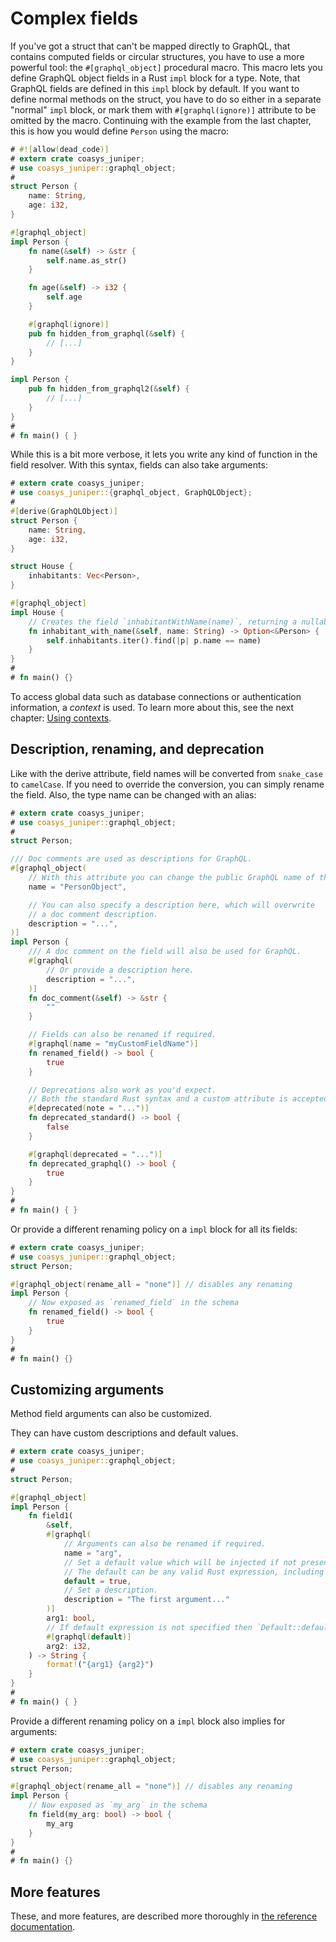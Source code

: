 # Complex fields

If you've got a struct that can't be mapped directly to GraphQL, that contains
computed fields or circular structures, you have to use a more powerful tool:
the `#[graphql_object]` procedural macro. This macro lets you define GraphQL object
fields in a Rust `impl` block for a type. Note, that GraphQL fields are defined in
this `impl` block by default. If you want to define normal methods on the struct,
you have to do so either in a separate "normal" `impl` block, or mark them with
`#[graphql(ignore)]` attribute to be omitted by the macro. Continuing with the
example from the last chapter, this is how you would define `Person` using the
macro:

```rust
# #![allow(dead_code)]
# extern crate coasys_juniper;
# use coasys_juniper::graphql_object;
#
struct Person {
    name: String,
    age: i32,
}

#[graphql_object]
impl Person {
    fn name(&self) -> &str {
        self.name.as_str()
    }

    fn age(&self) -> i32 {
        self.age
    }

    #[graphql(ignore)]
    pub fn hidden_from_graphql(&self) {
        // [...]
    }
}

impl Person {
    pub fn hidden_from_graphql2(&self) {
        // [...]
    }
}
#
# fn main() { }
```

While this is a bit more verbose, it lets you write any kind of function in the
field resolver. With this syntax, fields can also take arguments:

```rust
# extern crate coasys_juniper;
# use coasys_juniper::{graphql_object, GraphQLObject};
#
#[derive(GraphQLObject)]
struct Person {
    name: String,
    age: i32,
}

struct House {
    inhabitants: Vec<Person>,
}

#[graphql_object]
impl House {
    // Creates the field `inhabitantWithName(name)`, returning a nullable `Person`.
    fn inhabitant_with_name(&self, name: String) -> Option<&Person> {
        self.inhabitants.iter().find(|p| p.name == name)
    }
}
#
# fn main() {}
```

To access global data such as database connections or authentication
information, a _context_ is used. To learn more about this, see the next
chapter: [Using contexts](using_contexts.md).

## Description, renaming, and deprecation

Like with the derive attribute, field names will be converted from `snake_case`
to `camelCase`. If you need to override the conversion, you can simply rename
the field. Also, the type name can be changed with an alias:

```rust
# extern crate coasys_juniper;
# use coasys_juniper::graphql_object;
#
struct Person;

/// Doc comments are used as descriptions for GraphQL.
#[graphql_object(
    // With this attribute you can change the public GraphQL name of the type.
    name = "PersonObject",

    // You can also specify a description here, which will overwrite
    // a doc comment description.
    description = "...",
)]
impl Person {
    /// A doc comment on the field will also be used for GraphQL.
    #[graphql(
        // Or provide a description here.
        description = "...",
    )]
    fn doc_comment(&self) -> &str {
        ""
    }

    // Fields can also be renamed if required.
    #[graphql(name = "myCustomFieldName")]
    fn renamed_field() -> bool {
        true
    }

    // Deprecations also work as you'd expect.
    // Both the standard Rust syntax and a custom attribute is accepted.
    #[deprecated(note = "...")]
    fn deprecated_standard() -> bool {
        false
    }

    #[graphql(deprecated = "...")]
    fn deprecated_graphql() -> bool {
        true
    }
}
#
# fn main() { }
```

Or provide a different renaming policy on a `impl` block for all its fields:
```rust
# extern crate coasys_juniper;
# use coasys_juniper::graphql_object;
struct Person;

#[graphql_object(rename_all = "none")] // disables any renaming
impl Person {
    // Now exposed as `renamed_field` in the schema
    fn renamed_field() -> bool {
        true
    }
}
#
# fn main() {}
```

## Customizing arguments

Method field arguments can also be customized.

They can have custom descriptions and default values.

```rust
# extern crate coasys_juniper;
# use coasys_juniper::graphql_object;
#
struct Person;

#[graphql_object]
impl Person {
    fn field1(
        &self,
        #[graphql(
            // Arguments can also be renamed if required.
            name = "arg",
            // Set a default value which will be injected if not present.
            // The default can be any valid Rust expression, including a function call, etc.
            default = true,
            // Set a description.
            description = "The first argument..."
        )]
        arg1: bool,
        // If default expression is not specified then `Default::default()` value is used.
        #[graphql(default)]
        arg2: i32,
    ) -> String {
        format!("{arg1} {arg2}")
    }
}
#
# fn main() { }
```

Provide a different renaming policy on a `impl` block also implies for arguments:
```rust
# extern crate coasys_juniper;
# use coasys_juniper::graphql_object;
struct Person;

#[graphql_object(rename_all = "none")] // disables any renaming
impl Person {
    // Now exposed as `my_arg` in the schema
    fn field(my_arg: bool) -> bool {
        my_arg
    }
}
#
# fn main() {}
```

## More features

These, and more features, are described more thoroughly in [the reference documentation](https://docs.rs/juniper/latest/juniper/attr.graphql_object.html).
